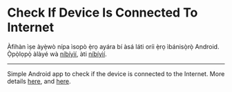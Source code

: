 # Check If Device Is Connected To Internet 

Àfihàn ìṣe àyẹ̀wò nípa ìsopò ẹ̀rọ ayára bí àsá láti oríi ẹ̀rọ ìbánisọ̀rọ̀ Android.
Ọ̀pọ̀lọpọ̀ àlàyé wà <a href="https://github.com/tundeadetunji/api-android-general_module" target="_blank">níbíyìí</a>, àti <a href="https://tundeadetunji.github.io/api-android-general_module/" target="_blank">níbíyìí</a>.

<hr>

Simple Android app to check if the device is connected to the Internet.
More details <a href="https://github.com/tundeadetunji/api-android-general_module" target="_blank">here</a>, and <a href="https://tundeadetunji.github.io/api-android-general_module/" target="_blank">here</a>. 
